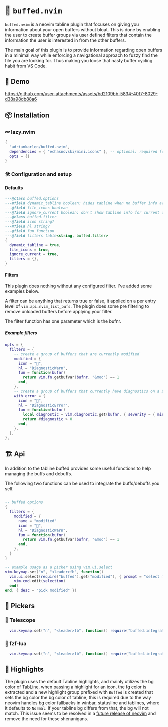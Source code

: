 # :muscle: `buffed.nvim`

`buffed.nvim` is a neovim tabline plugin that focuses on giving you information
about your open buffers without bloat. This is done by enabling the user to
create buffer groups via user defined filters that contain the information the
user is interested in from the other buffers.

The main goal of this plugin is to provide information regarding open buffers in
a minimal way while enforcing a navigational approach to fuzzy find the file you
are looking for. Thus making you loose that nasty buffer cycling habit from VS
Code.

## :movie_camera: Demo

https://github.com/user-attachments/assets/bd2109bb-5834-40f7-8029-d38a98db88a6

## :package: Installation

### :zzz: lazy.nvim

```lua
{
  "adriankarlen/buffed.nvim",
  dependencies = { "echasnovski/mini.icons" }, -- optional: required for file icons
  opts = {}
}
```

### :hammer_and_wrench: Configuration and setup

#### Defaults

```lua
---@class buffed.options
---@field dynamic_tabline boolean: hides tabline when no buffer info available
---@field file_icons boolean
---@field ignore_current boolean: don't show tabline info for current open buffer
---@class buffed.filter
---@field icon string?
---@field hl string?
---@field fun function
---@field filters table<string, buffed.filter>
{
  dynamic_tabline = true,
  file_icons = true,
  ignore_current = true,
  filters = {},
}
```

#### Filters

This plugin does nothing without any configured filter. I've added some examples
below.

A filter can be anything that returns true or false, it applied on a per entry
level of `vim.api.nvim_list_bufs`. The plugin does some pre filtering to remove
unloaded buffers before applying your filter.

The filter function has one parameter which is the bufnr.

##### Example filters

```lua
opts = {
  filters = {
    -- create a group of buffers that are currently modified
    modified = {
      icon = "",
      hl = "DiagnosticWarn",
      fun = function(bufnr)
        return vim.fn.getbufvar(bufnr, "&mod") == 1
      end,
    },
    -- create a group of buffers that currently have diagnostics on a ERROR level
    with_error = {
      icon = "󰈸",
      hl = "DiagnosticError",
      fun = function(bufnr)
        local diagnostic = vim.diagnostic.get(bufnr, { severity = { min = "ERROR" } })
        return #diagnostic > 0
      end,
    },
  },
},
```

## 🏗️ Api

In addition to the tabline buffed provides some useful functions to help
managing the buffs and debuffs.

The following two functions can be used to integrate the buffs/debuffs you self.

```lua

-- buffed options
{
  filters = {
    modified = {
      name = "modified"
      icon = "",
      hl = "DiagnosticWarn",
      fun = function(bufnr)
        return vim.fn.getbufvar(bufnr, "&mod") == 1
      end,
    },
  }
}

-- example usage as a picker using vim.ui.select
vim.keymap.set("n", "<leader>fb", function()
  vim.ui.select(require("buffed").get("modified"), { prompt = "select modified" }, function(selection)
    vim.cmd.edit(selection)
  end)
end, { desc = "pick modified" })
```

## :telescope: Pickers

### :telescope: Telescope

```lua
  vim.keymap.set("n", "<leader>fb", function() require("buffed.integrations").telescope("modified") end, desc = "telescope - pick modified")
```

### :telescope: fzf-lua

```lua
  vim.keymap.set("n", "<leader>fb", function() require("buffed.integrations").fzf("modified") end, desc = "fzf-lua - pick modified")
```

## :art: Highlights

The plugin uses the default Tabline highlights, and mainly utilizes the bg color
of TabLine, when passing a highlight for an icon, the fg color is extracted and
a new highlight group prefixed with `Buffed` is created that sets the bg color
the bg color of tabline, this is required due to the way neovim handles bg color
fallbacks in winbar, statusline and tablines, where it defaults to `Normal`. If
your tabline bg differs from that, the bg will not match. This issue seems to be
resolved in a [future release of neovim](https://github.com/neovim/neovim/pull/29976)
and remove the need for these shenanigans.

</details>
